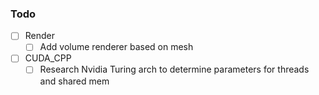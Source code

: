 ### Todo
- [ ] Render
  - [ ] Add volume renderer based on mesh
- [ ] CUDA_CPP
  - [ ] Research Nvidia Turing arch to determine parameters for threads and shared mem
